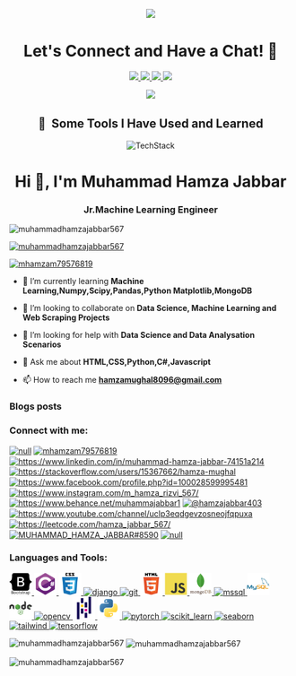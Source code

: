 <p align="center">
  <img src="https://capsule-render.vercel.app/api?type=waving&color=gradient&text=Hello!&height=100&section=header"/>
</p>
<h1 align="center">
  Let's Connect and Have a Chat! 💬
</h1>
<p align="center">
  <a href="https://www.linkedin.com/in/muhammad-hamza-jabbar-74151a214/">
    <img height="50" src="https://user-images.githubusercontent.com/46517096/166973395-19676cd8-f8ec-4abf-83ff-da8243505b82.png"/>
  </a>
  <a href="https://medium.com/@hamzamughal8096">
    <img height="50" src="https://user-images.githubusercontent.com/46517096/166973962-d05d145a-b6a0-4643-bd3d-5ac845679367.png"/>
  </a>
  <a href="https://dev.to/muhammadhamzajabbar567">
    <img height="50" src="https://user-images.githubusercontent.com/46517096/166974096-7aeecad4-483e-4c85-983f-f4b37b3f794e.png"/>
  </a>
  <a href="https://twitter.com/Muhamma09306359">
    <img height="50" src="https://user-images.githubusercontent.com/46517096/166974271-91dfa250-d70b-4cb9-8707-f1bda1b708c3.png"/>
  </a>
  <a href="https://instagram.com/m_hamzajabbar_567>
    <img height="50" src="https://user-images.githubusercontent.com/46517096/166974368-9798f39f-1f46-499c-b14e-81f0a3f83a06.png"/>
  </a>
</p>
<p align="center">
  <img src="https://media2.giphy.com/media/v1.Y2lkPTc5MGI3NjExb2ZxMnJyeXdpc2hiY291aHR5aXU4cGljbXltMGI4azkxOHByM3hjMiZlcD12MV9pbnRlcm5hbF9naWZfYnlfaWQmY3Q9Zw/2IudUHdI075HL02Pkk/giphy.gif">
</p>
  
<h2 align="center"> 🚀 &nbsp;Some Tools I Have Used and Learned</h2>
<p align="center">
  <img src="https://skillicons.dev/icons?i=html,css,js,r,python,pytorch,scikitlearn,tensorflow,mysql,pycharm,vscode,visualstudio" alt="TechStack"/>
</p>

<h1 align="center">Hi 👋, I'm Muhammad Hamza Jabbar</h1>
<h3 align="center">Jr.Machine Learning Engineer</h3>


<a href="https://player.vimeo.com/external/537861011.sd.mp4?s=20b9b8a94ad405668c86a1c4d01ffe6ba190bfb4&profile_id=164&oauth2_token_id=57447761" width="400" align="right"></a>


<p align="left"> <img src="https://komarev.com/ghpvc/?username=muhammadhamzajabbar567&label=Profile%20views&color=0e75b6&style=flat" alt="muhammadhamzajabbar567" /> </p>

<p align="left"> <a href="https://github-profile-trophy.vercel.app/?username=ryo-ma&theme=matrix"><img src="https://github-profile-trophy.vercel.app/?username=ryo-ma&theme=flat" alt="muhammadhamzajabbar567" /></a> </p>

<p align="left"> <a href="https://twitter.com/mhamzam79576819" target="blank"><img src="https://img.shields.io/twitter/follow/mhamzam79576819?logo=twitter&style=for-the-badge" alt="mhamzam79576819" /></a> </p>

- 🌱 I’m currently learning **Machine Learning,Numpy,Scipy,Pandas,Python Matplotlib,MongoDB**

- 👯 I’m looking to collaborate on **Data Science, Machine Learning and Web Scraping Projects**

- 🤝 I’m looking for help with **Data Science and Data Analysation Scenarios**

- 💬 Ask me about **HTML,CSS,Python,C#,Javascript**

- 📫 How to reach me **hamzamughal8096@gmail.com**

### Blogs posts
<!-- BLOG-POST-LIST:START -->
<!-- BLOG-POST-LIST:END -->

<h3 align="left">Connect with me:</h3>
<p align="left">
<a href="https://dev.to/null" target="blank"><img align="center" src="https://raw.githubusercontent.com/rahuldkjain/github-profile-readme-generator/master/src/images/icons/Social/devto.svg" alt="null" height="30" width="40" /></a>
<a href="https://twitter.com/mhamzam79576819" target="blank"><img align="center" src="https://raw.githubusercontent.com/rahuldkjain/github-profile-readme-generator/master/src/images/icons/Social/twitter.svg" alt="mhamzam79576819" height="30" width="40" /></a>
<a href="https://linkedin.com/in/https://www.linkedin.com/in/muhammad-hamza-jabbar-74151a214" target="blank"><img align="center" src="https://raw.githubusercontent.com/rahuldkjain/github-profile-readme-generator/master/src/images/icons/Social/linked-in-alt.svg" alt="https://www.linkedin.com/in/muhammad-hamza-jabbar-74151a214" height="30" width="40" /></a>
<a href="https://stackoverflow.com/users/15367662/hamza-mughal" target="blank"><img align="center" src="https://raw.githubusercontent.com/rahuldkjain/github-profile-readme-generator/master/src/images/icons/Social/stack-overflow.svg" alt="https://stackoverflow.com/users/15367662/hamza-mughal" height="30" width="40" /></a>
<a href="https://fb.com/https://www.facebook.com/profile.php?id=100028599995481" target="blank"><img align="center" src="https://raw.githubusercontent.com/rahuldkjain/github-profile-readme-generator/master/src/images/icons/Social/facebook.svg" alt="https://www.facebook.com/profile.php?id=100028599995481" height="30" width="40" /></a>
<a href="https://instagram.com/https://www.instagram.com/m_hamza_rizvi_567/" target="blank"><img align="center" src="https://raw.githubusercontent.com/rahuldkjain/github-profile-readme-generator/master/src/images/icons/Social/instagram.svg" alt="https://www.instagram.com/m_hamza_rizvi_567/" height="30" width="40" /></a>
<a href="https://www.behance.net/https://www.behance.net/muhammajabbar1" target="blank"><img align="center" src="https://raw.githubusercontent.com/rahuldkjain/github-profile-readme-generator/master/src/images/icons/Social/behance.svg" alt="https://www.behance.net/muhammajabbar1" height="30" width="40" /></a>
<a href="https://medium.com/@hamzajabbar403" target="blank"><img align="center" src="https://raw.githubusercontent.com/rahuldkjain/github-profile-readme-generator/master/src/images/icons/Social/medium.svg" alt="@hamzajabbar403" height="30" width="40" /></a>
<a href="https://www.youtube.com/c/https://www.youtube.com/channel/uclp3eqdgevzosneojfqpuxa" target="blank"><img align="center" src="https://raw.githubusercontent.com/rahuldkjain/github-profile-readme-generator/master/src/images/icons/Social/youtube.svg" alt="https://www.youtube.com/channel/uclp3eqdgevzosneojfqpuxa" height="30" width="40" /></a>
<a href="https://www.leetcode.com/https://leetcode.com/hamza_jabbar_567/" target="blank"><img align="center" src="https://raw.githubusercontent.com/rahuldkjain/github-profile-readme-generator/master/src/images/icons/Social/leet-code.svg" alt="https://leetcode.com/hamza_jabbar_567/" height="30" width="40" /></a>
<a href="https://discord.gg/MUHAMMAD_HAMZA_JABBAR#8590" target="blank"><img align="center" src="https://raw.githubusercontent.com/rahuldkjain/github-profile-readme-generator/master/src/images/icons/Social/discord.svg" alt="MUHAMMAD_HAMZA_JABBAR#8590" height="30" width="40" /></a>
<a href="/null" target="blank"><img align="center" src="https://raw.githubusercontent.com/rahuldkjain/github-profile-readme-generator/master/src/images/icons/Social/rss.svg" alt="null" height="30" width="40" /></a>
</p>

<h3 align="left">Languages and Tools:</h3>
<p align="left"> <a href="https://getbootstrap.com" target="_blank" rel="noreferrer"> <img src="https://raw.githubusercontent.com/devicons/devicon/master/icons/bootstrap/bootstrap-plain-wordmark.svg" alt="bootstrap" width="40" height="40"/> </a> <a href="https://www.w3schools.com/cs/" target="_blank" rel="noreferrer"> <img src="https://raw.githubusercontent.com/devicons/devicon/master/icons/csharp/csharp-original.svg" alt="csharp" width="40" height="40"/> </a> <a href="https://www.w3schools.com/css/" target="_blank" rel="noreferrer"> <img src="https://raw.githubusercontent.com/devicons/devicon/master/icons/css3/css3-original-wordmark.svg" alt="css3" width="40" height="40"/> </a> <a href="https://www.djangoproject.com/" target="_blank" rel="noreferrer"> <img src="https://cdn.worldvectorlogo.com/logos/django.svg" alt="django" width="40" height="40"/> </a> <a href="https://git-scm.com/" target="_blank" rel="noreferrer"> <img src="https://www.vectorlogo.zone/logos/git-scm/git-scm-icon.svg" alt="git" width="40" height="40"/> </a> <a href="https://www.w3.org/html/" target="_blank" rel="noreferrer"> <img src="https://raw.githubusercontent.com/devicons/devicon/master/icons/html5/html5-original-wordmark.svg" alt="html5" width="40" height="40"/> </a> <a href="https://developer.mozilla.org/en-US/docs/Web/JavaScript" target="_blank" rel="noreferrer"> <img src="https://raw.githubusercontent.com/devicons/devicon/master/icons/javascript/javascript-original.svg" alt="javascript" width="40" height="40"/> </a> <a href="https://www.mongodb.com/" target="_blank" rel="noreferrer"> <img src="https://raw.githubusercontent.com/devicons/devicon/master/icons/mongodb/mongodb-original-wordmark.svg" alt="mongodb" width="40" height="40"/> </a> <a href="https://www.microsoft.com/en-us/sql-server" target="_blank" rel="noreferrer"> <img src="https://www.svgrepo.com/show/303229/microsoft-sql-server-logo.svg" alt="mssql" width="40" height="40"/> </a> <a href="https://www.mysql.com/" target="_blank" rel="noreferrer"> <img src="https://raw.githubusercontent.com/devicons/devicon/master/icons/mysql/mysql-original-wordmark.svg" alt="mysql" width="40" height="40"/> </a> <a href="https://nodejs.org" target="_blank" rel="noreferrer"> <img src="https://raw.githubusercontent.com/devicons/devicon/master/icons/nodejs/nodejs-original-wordmark.svg" alt="nodejs" width="40" height="40"/> </a> <a href="https://opencv.org/" target="_blank" rel="noreferrer"> <img src="https://www.vectorlogo.zone/logos/opencv/opencv-icon.svg" alt="opencv" width="40" height="40"/> </a> <a href="https://pandas.pydata.org/" target="_blank" rel="noreferrer"> <img src="https://raw.githubusercontent.com/devicons/devicon/2ae2a900d2f041da66e950e4d48052658d850630/icons/pandas/pandas-original.svg" alt="pandas" width="40" height="40"/> </a> <a href="https://www.python.org" target="_blank" rel="noreferrer"> <img src="https://raw.githubusercontent.com/devicons/devicon/master/icons/python/python-original.svg" alt="python" width="40" height="40"/> </a> <a href="https://pytorch.org/" target="_blank" rel="noreferrer"> <img src="https://www.vectorlogo.zone/logos/pytorch/pytorch-icon.svg" alt="pytorch" width="40" height="40"/> </a> <a href="https://scikit-learn.org/" target="_blank" rel="noreferrer"> <img src="https://upload.wikimedia.org/wikipedia/commons/0/05/Scikit_learn_logo_small.svg" alt="scikit_learn" width="40" height="40"/> </a> <a href="https://seaborn.pydata.org/" target="_blank" rel="noreferrer"> <img src="https://seaborn.pydata.org/_images/logo-mark-lightbg.svg" alt="seaborn" width="40" height="40"/> </a> <a href="https://tailwindcss.com/" target="_blank" rel="noreferrer"> <img src="https://www.vectorlogo.zone/logos/tailwindcss/tailwindcss-icon.svg" alt="tailwind" width="40" height="40"/> </a> <a href="https://www.tensorflow.org" target="_blank" rel="noreferrer"> <img src="https://www.vectorlogo.zone/logos/tensorflow/tensorflow-icon.svg" alt="tensorflow" width="40" height="40"/> </a> </p>

<p><img align="left" src="https://github-readme-stats.vercel.app/api/top-langs?username=muhammadhamzajabbar567&show_icons=true&locale=en&layout=compact" alt="muhammadhamzajabbar567" /></p>

<p>&nbsp;<img align="center" src="https://github-readme-stats.vercel.app/api?username=muhammadhamzajabbar567&show_icons=true&locale=en" alt="muhammadhamzajabbar567" /></p>

<p><img align="center" src="https://github-readme-streak-stats.herokuapp.com/?user=muhammadhamzajabbar567&" alt="muhammadhamzajabbar567" /></p>
